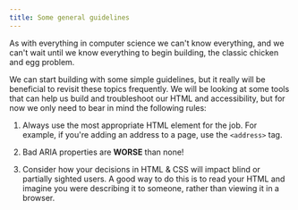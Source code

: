 ```yaml
---
title: Some general guidelines
---
```


As with everything in computer science we can't know everything, and we can't wait until we know everything to begin building, the classic chicken and egg problem.

We can start building with some simple guidelines, but it really will be beneficial to revisit these topics frequently. We will be looking at some tools that can help us build and troubleshoot our HTML and accessibility, but for now we only need to bear in mind the following rules:

1. Always use the most appropriate HTML element for the job. For example, if you're adding an address to a page, use the `<address>` tag.

2. Bad ARIA properties are **WORSE** than none!

3. Consider how your decisions in HTML & CSS will impact blind or partially sighted users. A good way to do this is to read your HTML and imagine you were describing it to someone, rather than viewing it in a browser.
